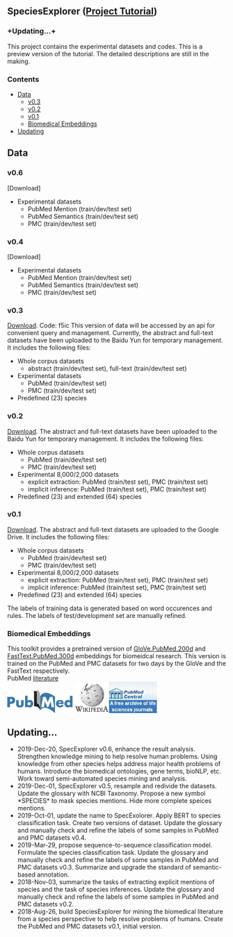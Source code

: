 ## SpeciesExplorer ([Project Tutorial](https://sssgrowth.github.io/SPECIESEXPLORER/))
### +Updating...+
This project contains the experimental datasets and codes. This is a preview version of the tutorial. The detailed descriptions are still in the making.

### Contents

* [Data](#data)
  * [v0.3](#v0.3)
  * [v0.2](#v0.2)
  * [v0.1](#v0.1)
  * [Biomedical Embeddings](#biomedical-embeddings)
* [Updating](#updating)

## Data
### v0.6
[Download]
+ Experimental datasets
	+ PubMed Mention (train/dev/test set)
	+ PubMed Semantics (train/dev/test set)
	+ PMC (train/dev/test set)
### v0.4
[Download]
+ Experimental datasets
	+ PubMed Mention (train/dev/test set)
	+ PubMed Semantics (train/dev/test set)
	+ PMC (train/dev/test set)

### v0.3
[Download](https://pan.baidu.com/s/163Ferpz9ZCvcQgRXTRQSqw). Code: f5ic This version of data will be accessed by an api for convenient query and management. Currently, the abstract and full-text datasets have been uploaded to the Baidu Yun for temporary management. It includes the following files:

+ Whole corpus datasets
	+ abstract (train/dev/test set), full-text (train/dev/test set)
+ Experimental datasets
	+ PubMed (train/dev/test set)
	+ PMC (train/dev/test set)
+ Predefined (23) species  

### v0.2
[Download](https://pan.baidu.com/s/1PY-_mxds7A_HoyWysjsxlA). The abstract and full-text datasets have been uploaded to the Baidu Yun for temporary management. It includes the following files:

+ Whole corpus datasets
	+ PubMed (train/dev/test set)
	+ PMC (train/dev/test set)
+ Experimental 8,000/2,000 datasets
	+ explicit extraction: PubMed (train/test set), PMC (train/test set)
	+ implicit inference: PubMed (train/test set), PMC (train/test set)
+ Predefined (23) and extended (64) species  


### v0.1 
[Download](https://drive.google.com/drive/folders/1VIHEbRtPeWo66L6zaEjyv30qizC_fdQB?usp=sharing). The abstract and full-text datasets are uploaded to the Google Drive. It includes the following files:

+ Whole corpus datasets
	+ PubMed (train/dev/test set)
	+ PMC (train/dev/test set)
+ Experimental 8,000/2,000 datasets
	+ explicit extraction: PubMed (train/test set), PMC (train/test set)
	+ implicit inference: PubMed (train/test set), PMC (train/test set)
+ Predefined (23) and extended (64) species

The labels of training data is generated based on word occurences and rules. The labels of test/development set are manually refined.

### Biomedical Embeddings
This toolkit provides a pretrained version of [GloVe.PubMed.200d](d) and [FastText.PubMed.300d](d) embeddings for biomeidcal research.  This version is trained on the PubMed and PMC datasets for two days by the GloVe and the FastText respectively.  
PubMed [literature](https://www.ncbi.nlm.nih.gov/pubmed/)  
 <img src="./icon/pubmed.png" width="150">  <img src="./icon/wiki.png" width="80"><img src="./icon/pubmedcentral.jpg" width="110">
 

## Updating...
* 2019-Dec-20, SpecExplorer v0.6, enhance the result analysis. Strengthen knowledge mining to help resolve human problems. Using knowledge from other species helps address major health problems of humans. Introduce the biomedical ontologies, gene terms, bioNLP, etc. Work toward semi-automated species mining and analysis.    
* 2019-Dec-01, SpecExplorer v0.5, resample and redivide the datasets. Update the glossary with NCBI Taxonomy. Propose a new symbol \*SPECIES\* to mask species mentions. Hide more complete speices mentions.  
* 2019-Oct-01, update the name to SpecExolorer. Apply BERT to species classification task. Create two versions of dataset. Update the glossary and manually check and refine the labels of some samples in PubMed and PMC datasets v0.4.  
* 2019-Mar-29, propose sequence-to-sequence classification model. Formulate the species classification task. Update the glossary and manually check and refine the labels of some samples in PubMed and PMC datasets v0.3. Summarize and upgrade the standard of semantic-based annotation.  
* 2018-Nov-03, summarize the tasks of extracting explicit mentions of species and the task of species inferences. Update the glossary and manually check and refine the labels of some samples in PubMed and PMC datasets v0.2.  
* 2018-Aug-26, build SpeciesExplorer for mining the biomedical literature from a species perspective to help resolve problems of humans. Create the PubMed and PMC datasets v0.1, initial version.  


